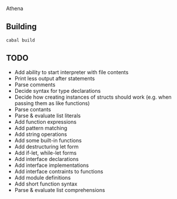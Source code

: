 Athena

## Building

    cabal build


## TODO

- Add ability to start interpreter with file contents
- Print less output after statements
- Parse comments
- Decide syntax for type declarations
- Decide how creating instances of structs should work (e.g. when passing them as like functions)
- Parse contants
- Parse & evaluate list literals
- Add function expressions
- Add pattern matching
- Add string operations
- Add some built-in functions
- Add destructuring let form
- Add if-let, while-let forms
- Add interface declarations
- Add interface implementations
- Add interface contraints to functions
- Add module definitions
- Add short function syntax
- Parse & evaluate list comprehensions

